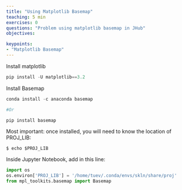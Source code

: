```yaml
---
title: "Using Matplotlib Basemap"
teaching: 5 min
exercises: 0
questions: "Problem using matplotlib basemap in JHub"
objectives:

keypoints:
- "Matplotlib Basemap"
---
```


Install matplotlib

```python
pip install -U matplotlib==3.2
```

Install Basemap

```python
conda install -c anaconda basemap

#Or

pip install basemap
```

Most important: once installed, you will need to know the location of PROJ_LIB:

```
$ echo $PROJ_LIB
```

Inside Jupyter Notebook, add in this line:

```python
import os
os.environ['PROJ_LIB'] = '/home/tuev/.conda/envs/skln/share/proj'
from mpl_toolkits.basemap import Basemap
```
